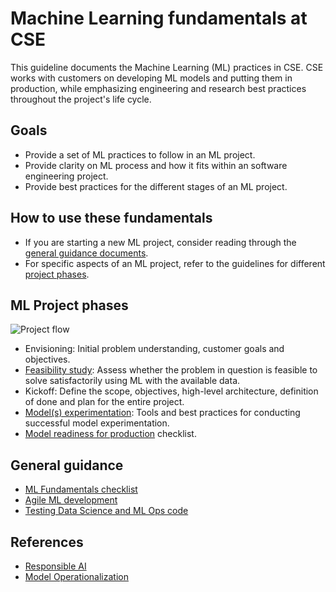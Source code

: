 # Machine Learning fundamentals at CSE

This guideline documents the Machine Learning (ML) practices in CSE. CSE works with customers on developing ML models and putting them in production, while emphasizing engineering and research best practices throughout the project's life cycle.

## Goals

* Provide a set of ML practices to follow in an ML project.
* Provide clarity on ML process and how it fits within an software engineering project.
* Provide best practices for the different stages of an ML project.

## How to use these fundamentals

* If you are starting a new ML project, consider reading through the [general guidance documents](#general-guidance).
* For specific aspects of an ML project, refer to the guidelines for different [project phases](#ml-project-phases).

## ML Project phases

![Project flow](flow.png)

* Envisioning: Initial problem understanding, customer goals and objectives.
* [Feasibility study](ml-feasibility-study.md): Assess whether the problem in question is feasible to solve satisfactorily using ML with the available data.
* Kickoff: Define the scope, objectives, high-level architecture, definition of done and plan for the entire project.
* [Model(s) experimentation](ml-experimentation.md): Tools and best practices for conducting successful model experimentation.
* [Model readiness for production](ml-model-checklist.md) checklist.
  
## General guidance

* [ML Fundamentals checklist](ml-fundamentals-checklist.md)
* [Agile ML development](ml-project-management.md)
* [Testing Data Science and ML Ops code](ml-testing.md)

## References

* [Responsible AI](https://www.microsoft.com/en-us/ai/responsible-ai-resources)
* [Model Operationalization](https://github.com/Microsoft/MLOps)

